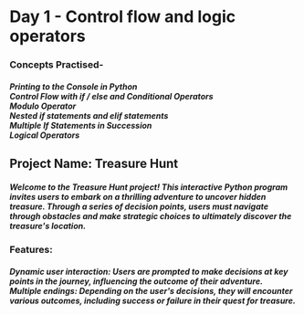 <h1>Day 1 - Control flow and logic operators</h1>
<h3>Concepts Practised-</h3>
<h5>Printing to the Console in Python<br>
Control Flow with if / else and Conditional Operators <br>
Modulo Operator<br>
Nested if statements and elif statements<br>
Multiple If Statements in Succession<br>
Logical Operators</h5>

<h2>Project Name: Treasure Hunt</h2>
<h5>
Welcome to the Treasure Hunt project! This interactive Python program invites users to embark on a thrilling adventure to uncover hidden treasure. Through a series of decision points, users must navigate through obstacles and make strategic choices to ultimately discover the treasure's location.</h5>

<h3>Features:</h3>
<h5>Dynamic user interaction: Users are prompted to make decisions at key points in the journey, influencing the outcome of their adventure.<br>
Multiple endings: Depending on the user's decisions, they will encounter various outcomes, including success or failure in their quest for treasure.
</h5>

